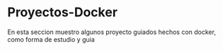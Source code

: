 # Proyectos-Docker
En esta seccion muestro algunos proyecto guiados hechos con docker, como forma de estudio y guia 
